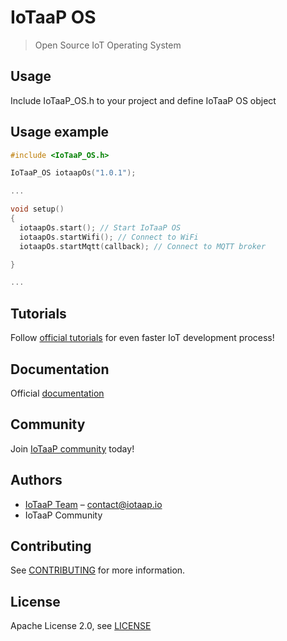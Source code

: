 # IoTaaP OS
> Open Source IoT Operating System


## Usage

Include IoTaaP_OS.h to your project and define IoTaaP OS object

## Usage example

```cpp
#include <IoTaaP_OS.h>

IoTaaP_OS iotaapOs("1.0.1");

...

void setup()
{
  iotaapOs.start(); // Start IoTaaP OS
  iotaapOs.startWifi(); // Connect to WiFi
  iotaapOs.startMqtt(callback); // Connect to MQTT broker

}

...
```

## Tutorials

Follow [official tutorials](https://docs.iotaap.io/en/tutorials/introdcution) for even faster IoT development process!

## Documentation

Official [documentation](https://docs.iotaap.io)

## Community

Join [IoTaaP community](https://community.iotaap.io) today!

## Authors

* [IoTaaP Team](https://www.iotaap.io) – contact@iotaap.io
* IoTaaP Community

## Contributing

See [CONTRIBUTING](./CONTRIBUTING.md) for more information.

## License

Apache License 2.0, see [LICENSE](./LICENSE.md)
